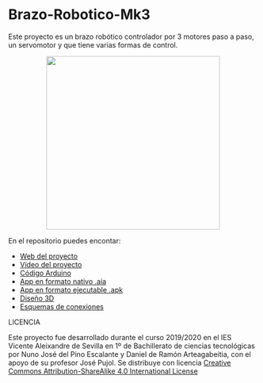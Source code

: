 # Brazo-Robotico-Mk3
Este  proyecto es un brazo robótico controlador por 3 motores paso a paso, un servomotor y que tiene varias formas de control.

<div align="center"><img src="Imágenes/Brazo icono.png" width="350"></div>

En el repositorio puedes encontar:

-  [Web del proyecto](https://sites.google.com/iesvaleix.com/brazoroboticomk3)
-  [Vídeo del proyecto](https://youtu.be/dz-wYGEaOgs)
-  [Código Arduino](https://github.com/Nuno2003/Brazo-Robotico-Mk3/tree/master/C%C3%B3digo%20Arduino)
-  [App en formato nativo .aia](https://github.com/Nuno2003/Brazo-Robotico-Mk3/blob/master/App%20Brazo%20Rob%C3%B3tico/Control_Brazo_BT.aia)
-  [App en formato ejecutable .apk](https://github.com/Nuno2003/Brazo-Robotico-Mk3/blob/master/App%20Brazo%20Rob%C3%B3tico/Control_Brazo_BT.apk)
-  [Diseño 3D](https://www.thingiverse.com/thing:2838859)
-  [Esquemas de conexiones](https://github.com/Nuno2003/Brazo-Robotico-Mk3/tree/master/Esquemas%20de%20conexiones)

LICENCIA

Este proyecto fue desarrollado durante el curso 2019/2020 en el IES Vicente Aleixandre de Sevilla en 1º de Bachillerato de ciencias tecnológicas por Nuno José del Pino Escalante y Daniel de Ramón Arteagabeitia, con el apoyo de su profesor José Pujol. 
Se distribuye con licencia [Creative Commons Attribution-ShareAlike 4.0 International License](http://creativecommons.org/licenses/by-sa/4.0/)
